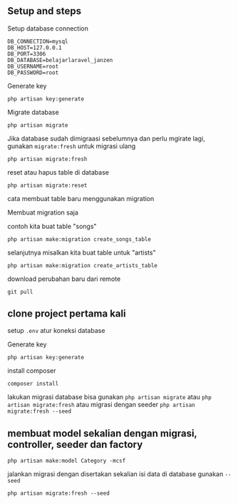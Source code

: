 #

## Setup and steps

Setup database connection
```
DB_CONNECTION=mysql
DB_HOST=127.0.0.1
DB_PORT=3306
DB_DATABASE=belajarlaravel_janzen
DB_USERNAME=root
DB_PASSWORD=root
```

Generate key
```
php artisan key:generate
```

Migrate database
```
php artisan migrate
```

Jika database sudah dimigraasi sebelumnya dan perlu mgirate lagi, gunakan ```migrate:fresh``` untuk migrasi ulang
```
php artisan migrate:fresh
```

reset atau hapus table di database
```
php artisan migrate:reset 
```

cata membuat table baru menggunakan migration

Membuat migration saja

contoh kita buat table "songs"
```
php artisan make:migration create_songs_table
```

selanjutnya misalkan kita buat table untuk "artists"
```
php artisan make:migration create_artists_table
```


download perubahan baru dari remote
```
git pull
```


## clone project pertama kali

setup ```.env``` atur koneksi database

Generate key
```
php artisan key:generate
```

install composer
```
composer install
```

lakukan migrasi database bisa gunakan ```php artisan migrate``` atau ```php artisan migrate:fresh``` atau migrasi dengan seeder ```php artisan migrate:fresh --seed```

## membuat model sekalian dengan migrasi, controller, seeder dan factory

```
php artisan make:model Category -mcsf
```

jalankan migrasi dengan disertakan sekalian isi data di database gunakan ```--seed```
```
php artisan migrate:fresh --seed
```